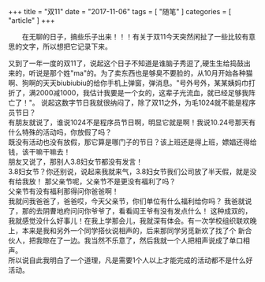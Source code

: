 +++
title = "双11"
date = "2017-11-06"
tags = [ "随笔" ]
categories = [ "article" ]
+++

&emsp;&emsp;在无聊的日子，搞些乐子出来！！！有关于双11今天突然闲扯了一些比较有意思的文字，所以想把它记录下来。
<!--more-->
又到了一年一度的双11了，说起这个日子不知道是谁脑子秀逗了,硬生生给捣鼓出来的，听说是那个姓"ma"的。为了卖东西也是够臭不要脸的，从10月开始各种猫啊、狗啊的天天biubiubiu的给你手机上弹窗，弹消息。"号外号外，某某姨妈巾打折了，满2000减1000，我估计我要是一个女的，这辈子光流血，就已经足够我阵亡了！"。
说起这数字节日我就很纳闷了，除了双11之外，为毛1024就不能是程序员节日？  
有朋友就说了，谁说1024不是程序员节日啊，明显它就是啊！我说10.24号那天有什么特殊的活动吗，你放假了吗？  
既没有活动也没有放假，那它算是哪门子的节日？该上班还是得上班，嫖娼还得给钱，该干嘛干嘛去！  
朋友又说了，那别人3.8妇女节都没有发言！  
3.8妇女节？你还别说，说起来我就来气，3.8妇女节我们公司放了半天假，就是没有给我放！
那父亲节呢，父亲节不是更没有福利了吗？  
父亲节有没有福利那得问你爸爸啊！  
我就问我爸爸了，爸爸哎，今天父亲节，你们单位有什么福利给你吗？
我爸就说了，那的去阴曹地府问问你爷爷了，看看阎王爷有没有发点什么！
这种成双的，我就感觉没什么好事儿！在我上学那会儿，我就深有体会。有一次学校组织联欢晚上，本来是我和另外一个同学搭伙说相声的，后来那同学另觅新欢了找了个
新合伙人，把我晾在了一边。我当然不乐意了，然后我就一个人把相声说成了单口相声。  
所以说自此我明白了一个道理，凡是需要1个人以上才能完成的活动都不是什么好活动。
